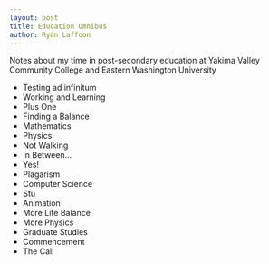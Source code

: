 ```yaml
---
layout: post
title: Education Omnibus
author: Ryan Laffoon
---
```

Notes about my time in post-secondary education at Yakima Valley Community College and Eastern Washington University

* Testing ad infinitum
* Working and Learning
* Plus One
* Finding a Balance
* Mathematics
* Physics
* Not Walking
* In Between...
* Yes!
* Plagarism
* Computer Science
* Stu
* Animation
* More Life Balance
* More Physics
* Graduate Studies
* Commencement
* The Call
